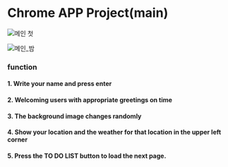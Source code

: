# Chrome APP Project(main)

![메인 첫](https://user-images.githubusercontent.com/62427558/138875780-de17e68c-e6bc-4fce-bca2-c8dc8bfb7caa.png)

![메인_밤](https://user-images.githubusercontent.com/62427558/138876453-f89949c8-c8a7-43a2-8057-482055af7207.png)


### function
#### 1. Write your name and press enter
#### 2. Welcoming users with appropriate greetings on time
#### 3. The background image changes randomly
#### 4. Show your location and the weather for that location in the upper left corner
#### 5. Press the TO DO LIST button to load the next page.

